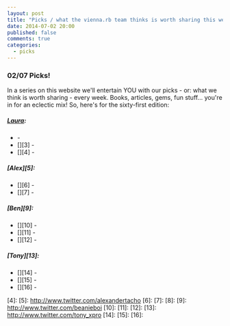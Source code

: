 ```yaml
---
layout: post
title: "Picks / what the vienna.rb team thinks is worth sharing this week"
date: 2014-07-02 20:00
published: false
comments: true
categories:
  - picks
---
```


### 02/07 Picks!

In a series on this website we'll entertain YOU with our picks - or: what we think is worth sharing - every week.
Books, articles, gems, fun stuff... you're in for an eclectic mix! So, here's for the sixty-first edition:

##### [Laura][1]:
  - [][2] - 
  - [][3] - 
  - [][4] - 

##### [Alex][5]:
  - [][6] - 
  - [][7] - 

##### [Ben][9]:
  - [][10] - 
  - [][11] - 
  - [][12] - 

##### [Tony][13]:
  - [][14] - 
  - [][15] - 
  - [][16] - 

[1]: http://www.twitter.com/alicetragedy
[2]: 
[3]: 
[4]: 
[5]: http://www.twitter.com/alexandertacho
[6]: 
[7]: 
[8]:
[9]: http://www.twitter.com/beanieboi
[10]:
[11]:
[12]:
[13]: http://www.twitter.com/tony_xpro
[14]: 
[15]: 
[16]: 
